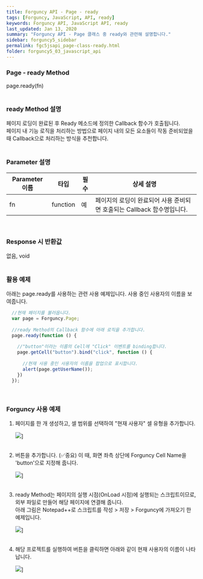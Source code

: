 ```yaml
---
title: Forguncy API - Page - ready
tags: [Forguncy, JavaScript, API, ready]
keywords: Forguncy API, JavaScript API, ready
last_updated: Jan 13, 2020
summary: "Forguncy API - Page 클래스 중 ready와 관련해 설명합니다."
sidebar: forguncy5_sidebar
permalink: fgc5jsapi_page-class-ready.html
folder: forguncy5_03_javascript_api
---
```


### Page - ready Method
page.ready(fn)
<br /><br />

### ready Method 설명
페이지 로딩이 완료된 후 Ready 메소드에 정의한 Callback 함수가 호출됩니다.<br />페이지 내 기능 로직을 처리하는 방법으로 페이지 내의 모든 요소들이 작동 준비되었을 때 Callback으로 처리하는 방식을 추천합니다.
<br /><br />

### Parameter 설명

| Parameter 이름 | 타입 | 필수 | 상세 설명 |
| --- | --- | --- | --- |
| fn | function | 예 | 페이지의 로딩이 완료되어 사용 준비되면 호출되는 Callback 함수명입니다. |

<br />

### Response 시 반환값
없음, void
<br /><br />

### 활용 예제
아래는 page.ready를 사용하는 관련 사용 예제입니다. 사용 중인 사용자의 이름을 보여줍니다.
<br />

~~~javascript
  //현재 페이지를 불러옵니다.
  var page = Forguncy.Page;
  
  //ready Method의 Callback 함수에 아래 로직을 추가합니다.
  page.ready(function () {
    
    //"button"이라는 이름의 Cell에 "Click" 이벤트를 binding합니다.
    page.getCell("button").bind("click", function () {
      
      //현재 사용 중인 사용자의 이름을 팝업으로 표시합니다.
      alert(page.getUserName());
    })
  });
~~~

<br />

### Forguncy 사용 예제

1. 페이지를 한 개 생성하고, 셀 범위를 선택하여 "현재 사용자" 셀 유형을 추가합니다.

    ![]({{site.url}}/images/forguncy5/ex-ss_page-ready01.png)]
    <br /><br />

2. 버튼을 추가합니다. (✅중요) 이 때, 화면 좌측 상단에 Forguncy Cell Name을 'button'으로 지정해 줍니다.

    ![]({{site.url}}/images/forguncy5/ex-ss_page-ready02.png)]
    <br /><br />

3. ready Method는 페이지의 실행 시점(OnLoad 시점)에 실행되는 스크립트이므로, 외부 파일로 만들어 해당 페이지에 연결해 줍니다.<br />
    아래 그림은 Notepad++로 스크립트를 작성 > 저장 > Forguncy에 가져오기 한 예제입니다.

    ![]({{site.url}}/images/forguncy5/ex-ss_page-ready03.png)]
    <br /><br />

4. 해당 프로젝트를 실행하여 버튼을 클릭하면 아래와 같이 현재 사용자의 이름이 나타납니다.

    ![]({{site.url}}/images/forguncy5/ex-ss_page-ready04.png)]

<br /><br />